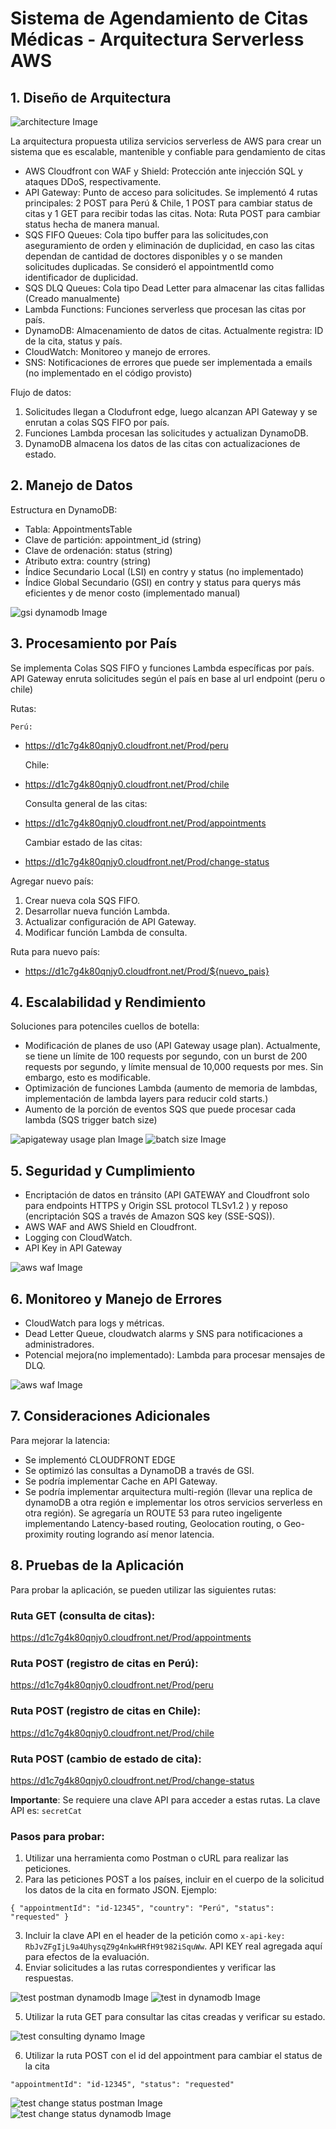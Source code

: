 # Sistema de Agendamiento de Citas Médicas - Arquitectura Serverless AWS

## 1. Diseño de Arquitectura

![architecture Image](support-image-readme/appointmentChallenge.png)

La arquitectura propuesta utiliza servicios serverless de AWS para crear un sistema que es escalable, mantenible y confiable para gendamiento de citas

- AWS Cloudfront con WAF y Shield: Protección ante injección SQL y ataques DDoS, respectivamente.
- API Gateway: Punto de acceso para solicitudes. Se implementó 4 rutas principales: 2 POST para Perú & Chile, 1 POST para cambiar status de citas y 1 GET para recibir todas las citas. Nota: Ruta POST para cambiar status hecha de manera manual.
- SQS FIFO Queues: Cola tipo buffer para las solicitudes,con aseguramiento de orden y eliminación de duplicidad, en caso las citas dependan de cantidad de doctores disponibles y o se manden solicitudes duplicadas. Se consideró el appointmentId como identificador de duplicidad.
- SQS DLQ Queues: Cola tipo Dead Letter para almacenar las citas fallidas (Creado manualmente)
- Lambda Functions: Funciones serverless que procesan las citas por país.
- DynamoDB: Almacenamiento de datos de citas. Actualmente registra: ID de la cita, status y país.
- CloudWatch: Monitoreo y manejo de errores.
- SNS: Notificaciones de errores que puede ser implementada a emails (no implementado en el código provisto)

Flujo de datos:

1. Solicitudes llegan a Clodufront edge, luego alcanzan API Gateway y se enrutan a colas SQS FIFO por país.
2. Funciones Lambda procesan las solicitudes y actualizan DynamoDB.
3. DynamoDB almacena los datos de las citas con actualizaciones de estado.

## 2. Manejo de Datos

Estructura en DynamoDB:

- Tabla: AppointmentsTable
- Clave de partición: appointment_id (string)
- Clave de ordenación: status (string)
- Atributo extra: country (string)
- Índice Secundario Local (LSI) en contry y status (no implementado)
- Índice Global Secundario (GSI) en contry y status para querys más eficientes y de menor costo (implementado manual)

![gsi dynamodb Image](support-image-readme/country-status-index.png)

## 3. Procesamiento por País

Se implementa Colas SQS FIFO y funciones Lambda específicas por país.
API Gateway enruta solicitudes según el país en base al url endpoint (peru o chile)

Rutas:

    Perú:

- https://d1c7g4k80qnjy0.cloudfront.net/Prod/peru

  Chile:

- https://d1c7g4k80qnjy0.cloudfront.net/Prod/chile

  Consulta general de las citas:

- https://d1c7g4k80qnjy0.cloudfront.net/Prod/appointments

  Cambiar estado de las citas:

- https://d1c7g4k80qnjy0.cloudfront.net/Prod/change-status

Agregar nuevo país:

1. Crear nueva cola SQS FIFO.
2. Desarrollar nueva función Lambda.
3. Actualizar configuración de API Gateway.
4. Modificar función Lambda de consulta.

Ruta para nuevo país:

- https://d1c7g4k80qnjy0.cloudfront.net/Prod/${nuevo_pais}

## 4. Escalabilidad y Rendimiento

Soluciones para potenciles cuellos de botella:

- Modificación de planes de uso (API Gateway usage plan). Actualmente, se tiene un límite de 100 requests por segundo, con un burst de 200 requests por segundo, y límite mensual de 10,000 requests por mes. Sin embargo, esto es modificable.
- Optimización de funciones Lambda (aumento de memoria de lambdas, implementación de lambda layers para reducir cold starts.)
- Aumento de la porción de eventos SQS que puede procesar cada lambda (SQS trigger batch size)

![apigateway usage plan Image](support-image-readme/api-gateway-usage-plan.png)
![batch size Image](support-image-readme/batch-processing-sqs-lambda.png)

## 5. Seguridad y Cumplimiento

- Encriptación de datos en tránsito (API GATEWAY and Cloudfront solo para endpoints HTTPS y Origin SSL protocol TLSv1.2 ) y reposo (encriptación SQS a través de Amazon SQS key (SSE-SQS)).
- AWS WAF and AWS Shield en Cloudfront.
- Logging con CloudWatch.
- API Key in API Gateway

![aws waf Image](support-image-readme/aws-waf.png)

## 6. Monitoreo y Manejo de Errores

- CloudWatch para logs y métricas.
- Dead Letter Queue, cloudwatch alarms y SNS para notificaciones a administradores.
- Potencial mejora(no implementado): Lambda para procesar mensajes de DLQ.

![aws waf Image](support-image-readme/dead-letter-queue-implemented.png)

## 7. Consideraciones Adicionales

Para mejorar la latencia:

- Se implementó CLOUDFRONT EDGE
- Se optimizó las consultas a DynamoDB a través de GSI.
- Se podría implementar Cache en API Gateway.
- Se podría implementar arquitectura multi-región (llevar una replica de dynamoDB a otra región e implementar los otros servicios serverless en otra región).
  Se agregaría un ROUTE 53 para ruteo ingeligente implementando Latency-based routing, Geolocation routing, o Geo-proximity routing logrando así menor latencia.

## 8. Pruebas de la Aplicación

Para probar la aplicación, se pueden utilizar las siguientes rutas:

### Ruta GET (consulta de citas):

https://d1c7g4k80qnjy0.cloudfront.net/Prod/appointments

### Ruta POST (registro de citas en Perú):

https://d1c7g4k80qnjy0.cloudfront.net/Prod/peru

### Ruta POST (registro de citas en Chile):

https://d1c7g4k80qnjy0.cloudfront.net/Prod/chile

### Ruta POST (cambio de estado de cita):

https://d1c7g4k80qnjy0.cloudfront.net/Prod/change-status

**Importante**: Se requiere una clave API para acceder a estas rutas. La clave API es: `secretCat`

### Pasos para probar:

1. Utilizar una herramienta como Postman o cURL para realizar las peticiones.
2. Para las peticiones POST a los países, incluir en el cuerpo de la solicitud los datos de la cita en formato JSON. Ejemplo:

`{
  "appointmentId": "id-12345",
  "country": "Perú",
  "status": "requested"
}`

3. Incluir la clave API en el header de la petición como `x-api-key: RbJvZFgIjL9a4UhysqZ9g4nkwHRfH9t982iSquWw`. API KEY real agregada aquí para efectos de la evaluación.
4. Enviar solicitudes a las rutas correspondientes y verificar las respuestas.

![test postman dynamodb Image](support-image-readme/test-postman-appointment-peru-requested.png)
![test in dynamodb Image](support-image-readme/requested-in-dynamodb.png)

5. Utilizar la ruta GET para consultar las citas creadas y verificar su estado.

![test consulting dynamo Image](support-image-readme/consulting-appointments.png)

6. Utilizar la ruta POST con el id del appointment para cambiar el status de la cita

`"appointmentId": "id-12345",
  "status": "requested"
`

![test change status postman Image](support-image-readme/change-status-postman.png)
![test change status dynamodb Image](support-image-readme/change-status-dynamodb.png)
